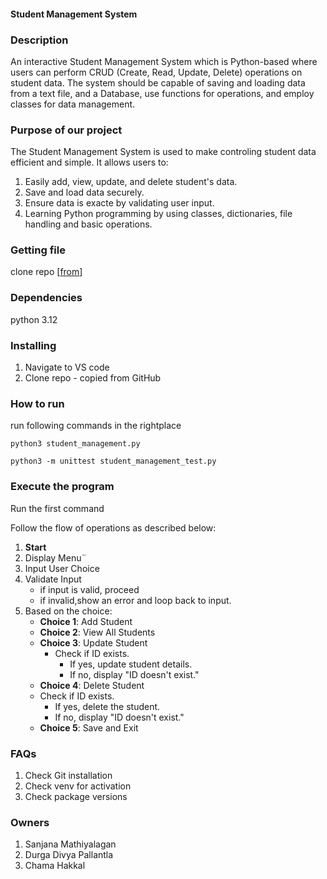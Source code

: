 #### Student Management System

### Description

An interactive Student Management System which is  Python-based where users can perform CRUD (Create, Read, Update, Delete) operations on student data. The system should be capable of saving and loading data from a text file, and a Database, use functions for operations, and employ classes for data management.

### Purpose of our project

The Student Management System is used to make controling student data efficient and simple. It allows users to:

1. Easily add, view, update, and delete student's data.
2. Save and load data securely.
3. Ensure data is exacte by validating user input.
4. Learning Python programming by using classes,       dictionaries, file handling and basic operations.


### Getting file

clone repo [[from](https://github.com/sanjanamathi18/student_management_group.git)]

### Dependencies

python 3.12

### Installing 

1. Navigate to VS code
2. Clone repo - copied from GitHub

### How to run

run following commands in the rightplace

    python3 student_management.py

    python3 -m unittest student_management_test.py

### Execute the program

 Run the first command 
 
 Follow the flow of operations as described below:

1. **Start**
1. Display Menu¨
1. Input User Choice
1. Validate Input
    - if input is valid, proceed
    - if invalid,show an error and loop back to input.
1. Based on the choice:
    - **Choice 1**: Add Student
    - **Choice 2**: View All Students
    - **Choice 3**: Update Student
        - Check if ID exists.
            - If yes, update student details.
            - If no, display "ID doesn't exist."
    - **Choice 4**: Delete Student
    - Check if ID exists.
        - If yes, delete the student.
        - If no, display "ID doesn't exist."
    - **Choice 5**: Save and Exit
 
### FAQs

1. Check Git installation
2. Check venv for activation
3. Check package versions



### Owners

 1. Sanjana Mathiyalagan
 2. Durga Divya Pallantla
 3. Chama Hakkal
